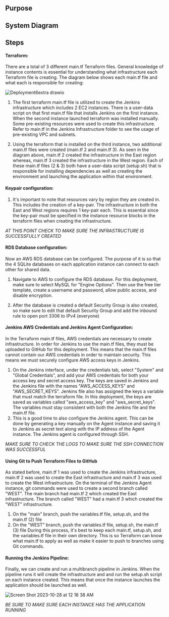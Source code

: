 ## Purpose 

## System Diagram 

## Steps 

#### Terraform:
There are a total of 3 different main.tf Terraform files. General knowledge of instance contents is essential for understanding what infrastructure each Terraform file is creating. The diagram below shows each main.tf file and what each is responsible for creating:

![Deployment6extra drawio](https://github.com/Sameen-k/Deployment6/assets/128739962/9e9bde7b-2500-46f9-aca7-2f3d30b13e05)


1. The first terraform main.tf file is utilized to create the Jenkins infrastructure which includes 2 EC2 instances. There is a user-data script on that first main.tf file that installs Jenkins on the first instance. When the second instance launched terraform was installed manually. Some pre-existing resources were used to create this infrastructure. Refer to main.tf in the Jenkins Infrastructure folder to see the usage of pre-existing VPC and subnets.

2. Using the terraform that is installed on the third instance, two additional main.tf files were created (main.tf 2 and main.tf 3). As seen in the diagram above, main.tf 2 created the infrastructure in the East region whereas, main.tf 3 created the infrastructure in the West region. Each of these main.tf files (2 & 3) both have a user-data script (setup.sh) that is responsible for installing dependencies as well as creating the environment and launching the application within that environment.

#### Keypair configuration:
1. It's important to note that resources vary by region they are created in. This includes the creation of a key-pair. The infrastructure in both the East and West regions requires 1 key-pair each. This is essential since the key-pair must be specified in the instance resource blocks in the terraform files when creating the infrastructure.

_AT THIS POINT CHECK TO MAKE SURE THE INFRASTRUCTURE IS SUCCESSFULLY CREATED_

#### RDS Database configuration:
Now an AWS RDS database can be configured. The purpose of it is so that the 4 SQLite databases on each application instance can connect to each other for shared data. 

1. Navigate to AWS to configure the RDS database. For this deployment, make sure to select MySQL for "Engine Options". Then use the free tier template, create a username and password, allow public access, and disable encryption.

2. After the database is created a default Security Group is also created, so make sure to edit that default Security Group and add the inbound rule to open port 3306 to IPv4 (everyone)

#### Jenkins AWS Credentials and Jenkins Agent Configuration:
In the Terraform main.tf files, AWS credentials are necessary to create infrastructure. In order for Jenkins to use the main.tf files, they must be uploaded to GitHub for this deployment. This means that the main.tf files cannot contain our AWS credentials in order to maintain security. This means we must securely configure AWS access keys in Jenkins. 
1. On the Jenkins interface, under the credentials tab, select "System" and "Global Credentials", and add your AWS credentials for both your access key and secret access key. The keys are saved in Jenkins and the Jenkins file with the names "AWS_ACCESS_KEYS" and "AWS_SECRET_KEYS". Jenkins file also has assigned the keys a variable that must match the terraform file. In this deployment, the keys are saved as variables called "aws_access_key" and "aws_secret_keys". The variables must stay consistent with both the Jenkins file and the main.tf file.
2. This is a good time to also configure the Jenkins agent. This can be done by generating a key manually on the Agent instance and saving it to Jenkins as secret text along with the IP address of the Agent instance. The Jenkins agent is configured through SSH. 

_MAKE SURE TO CHECK THE LOGS TO MAKE SURE THE SSH CONNECTION WAS SUCCESSFUL_

#### Using Git to Push Terraform Files to GitHub 
As stated before, main.tf 1 was used to create the Jenkins infrastructure, main.tf 2 was used to create the East infrastructure and main.tf 3 was used to create the West infrastructure. On the terminal of the Jenkins Agent instance, git commands were used to create a second branch called "WEST". The main branch had main.tf 2 which created the East infrastructure. The branch called "WEST" had a main.tf 3 which created the "WEST" infrastructure. 
1. On the "main" branch, push the variables.tf file, setup.sh, and the main.tf (2) file
2. On the "WEST" branch, push the variables.tf file, setup.sh, the main.tf (3) file
During this process, it's best to keep each main.tf, setup.sh, and the variables.tf file in their own directory. This is so Terraform can know what main.tf to apply as well as make it easier to push to branches using Git commands.

#### Running the Jenkins Pipeline:
Finally, we can create and run a multibranch pipeline in Jenkins. 
When the pipeline runs it will create the infrastructure and and run the setup.sh script on each instance created. This means that once the instance launches the application should be launched as well. 

![Screen Shot 2023-10-28 at 12 18 38 AM](https://github.com/Sameen-k/Deployment6/assets/128739962/0498e208-e27e-4eb8-a67e-3ef060763cde)

_BE SURE TO MAKE SURE EACH INSTANCE HAS THE APPLICATION RUNNING_


